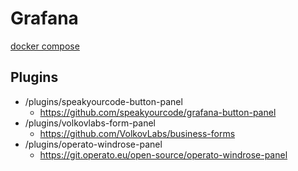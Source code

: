 # Grafana
[docker compose](docker/docker-compose-workspace/grafana-stacks/grafana/docker-compose.yaml)

## Plugins
* /plugins/speakyourcode-button-panel
    * https://github.com/speakyourcode/grafana-button-panel
* /plugins/volkovlabs-form-panel
    * https://github.com/VolkovLabs/business-forms
* /plugins/operato-windrose-panel
    * https://git.operato.eu/open-source/operato-windrose-panel

